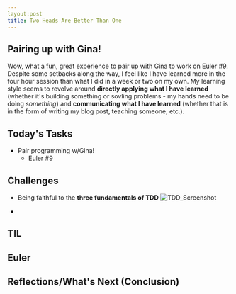 ```yaml
---
layout:post
title: Two Heads Are Better Than One
---
```


## Pairing up with Gina! 

Wow, what a fun, great experience to pair up with Gina to work on Euler #9. Despite some setbacks along the way, I feel like I have learned more in the four hour session than what I did in a week or two on my own. My learning style seems to revolve around **directly applying what I have learned** (whether it's building something or sovling problems - my hands need to be doing _something_) and **communicating what I have learned** (whether that is in the form of writing my blog post, teaching someone, etc.). 

## Today's Tasks

* Pair programming w/Gina!
  *  Euler #9

## Challenges

* Being faithful to the **three fundamentals of TDD**
![TDD_Screenshot](https://user-images.githubusercontent.com/59072282/120832279-52dafb00-c515-11eb-86b8-56dd805950ce.png)


* 

## TIL

## Euler

## Reflections/What's Next (Conclusion) 
